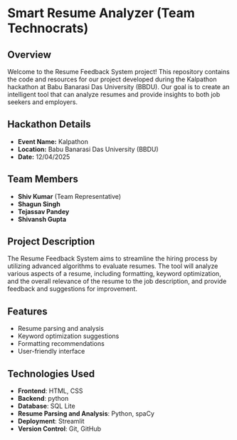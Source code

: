 # Smart Resume Analyzer (Team Technocrats)

## Overview
Welcome to the Resume Feedback System project! This repository contains the code and resources for our project developed during the Kalpathon hackathon at Babu Banarasi Das University (BBDU). Our goal is to create an intelligent tool that can analyze resumes and provide insights to both job seekers and employers.

## Hackathon Details
- **Event Name:** Kalpathon
- **Location:** Babu Banarasi Das University (BBDU)
- **Date:** 12/04/2025

## Team Members
- **Shiv Kumar** (Team Representative)
- **Shagun Singh**
- **Tejassav Pandey**
- **Shivansh Gupta**

## Project Description
The Resume Feedback System aims to streamline the hiring process by utilizing advanced algorithms to evaluate resumes. The tool will analyze various aspects of a resume, including formatting, keyword optimization, and the overall relevance of the resume to the job description, and provide feedback and suggestions for improvement.

## Features
- Resume parsing and analysis
- Keyword optimization suggestions
- Formatting recommendations
- User-friendly interface

## Technologies Used
- **Frontend**:  HTML, CSS  
- **Backend**: python  
- **Database**: SQL Lite
- **Resume Parsing and Analysis**: Python, spaCy  
- **Deployment**: Streamlit 
- **Version Control**: Git, GitHub  

